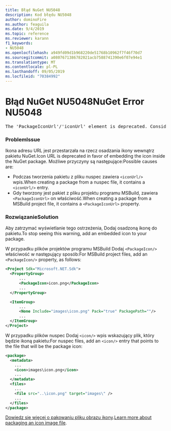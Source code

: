 ```yaml
---
title: Błąd NuGet NU5048
description: Kod błędu NU5048
author: dominoFire
ms.author: feaguila
ms.date: 9/4/2019
ms.topic: reference
ms.reviewer: karann
f1_keywords:
- NU5048
ms.openlocfilehash: a949fd09d1b968220de51768b10962f7f46f70d7
ms.sourcegitcommit: a0807671386782021acb7588741390e6f07e94e1
ms.translationtype: MT
ms.contentlocale: pl-PL
ms.lasthandoff: 09/05/2019
ms.locfileid: "70384992"
---
```

# <a name="nuget-error-nu5048"></a><span data-ttu-id="a5d81-103">Błąd NuGet NU5048</span><span class="sxs-lookup"><span data-stu-id="a5d81-103">NuGet Error NU5048</span></span>

<pre>The 'PackageIconUrl'/'iconUrl' element is deprecated. Consider using the 'PackageIcon'/'icon' element instead. Learn more at https://aka.ms/deprecateIconUrl</pre>


### <a name="issue"></a><span data-ttu-id="a5d81-104">Problem</span><span class="sxs-lookup"><span data-stu-id="a5d81-104">Issue</span></span>

<span data-ttu-id="a5d81-105">Ikona adresu URL jest przestarzała na rzecz osadzania ikony wewnątrz pakietu NuGet.</span><span class="sxs-lookup"><span data-stu-id="a5d81-105">Icon URL is deprecated in favor of embedding the icon inside the NuGet package.</span></span> <span data-ttu-id="a5d81-106">Możliwe przyczyny są następujące:</span><span class="sxs-lookup"><span data-stu-id="a5d81-106">Possible causes are:</span></span>

- <span data-ttu-id="a5d81-107">Podczas tworzenia pakietu z pliku nuspec zawiera `<iconUrl/>` wpis.</span><span class="sxs-lookup"><span data-stu-id="a5d81-107">When creating a package from a nuspec file, it contains a `<iconUrl/>` entry.</span></span>
- <span data-ttu-id="a5d81-108">Gdy tworzony jest pakiet z pliku projektu programu MSBuild, zawiera `<PackageIconUrl>` on właściwość.</span><span class="sxs-lookup"><span data-stu-id="a5d81-108">When creating a package from a MSBuild project file, it contains a `<PackageIconUrl>` property.</span></span>


### <a name="solution"></a><span data-ttu-id="a5d81-109">Rozwiązanie</span><span class="sxs-lookup"><span data-stu-id="a5d81-109">Solution</span></span>

<span data-ttu-id="a5d81-110">Aby zatrzymać wyświetlanie tego ostrzeżenia, Dodaj osadzoną ikonę do pakietu.</span><span class="sxs-lookup"><span data-stu-id="a5d81-110">To stop seeing this warning, add an embedded icon to your package.</span></span>

<span data-ttu-id="a5d81-111">W przypadku plików projektów programu MSBuild Dodaj `<PackageIcon/>` właściwość w następujący sposób:</span><span class="sxs-lookup"><span data-stu-id="a5d81-111">For MSBuild project files, add an `<PackageIcon/>` property, as follows:</span></span>

```xml
<Project Sdk="Microsoft.NET.Sdk">
  <PropertyGroup>
      ...
      <PackageIcon>icon.png</PackageIcon>
      ...
  </PropertyGroup>

  <ItemGroup>
      ...
      <None Include="images\icon.png" Pack="true" PackagePath=""/>
      ...
  </ItemGroup>
</Project>
```

<span data-ttu-id="a5d81-112">W przypadku plików nuspec Dodaj `<icon/>` wpis wskazujący plik, który będzie ikoną pakietu:</span><span class="sxs-lookup"><span data-stu-id="a5d81-112">For nuspec files, add an `<icon/>` entry that points to the file that will be the package icon:</span></span>

```xml
<package>
  <metadata>
    ...
    <icon>images\icon.png</icon>
    ...
  </metadata>
  <files>
    ...
    <file src="..\icon.png" target="images\" />
    ...
  </files>
</package>
```

<span data-ttu-id="a5d81-113">[Dowiedz się więcej o pakowaniu pliku obrazu ikony](../msbuild-targets.md#packing-an-icon-image-file).</span><span class="sxs-lookup"><span data-stu-id="a5d81-113">[Learn more about packaging an icon image file](../msbuild-targets.md#packing-an-icon-image-file).</span></span>
